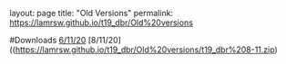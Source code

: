 layout: page
title: "Old Versions"
permalink: https://lamrsw.github.io/t19_dbr/Old%20versions

#Downloads
[6/11/20](https://lamrsw.github.io/t19_dbr/Old%20versions/t19_dbr%206-11.zip)
[8/11/20]((https://lamrsw.github.io/t19_dbr/Old%20versions/t19_dbr%208-11.zip)
